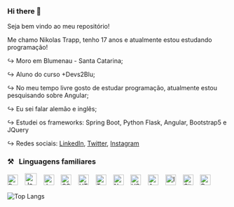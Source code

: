### Hi there 👋

Seja bem vindo ao meu repositório!

Me chamo Nikolas Trapp, tenho 17 anos e atualmente estou estudando programação!

  ↪ Moro em Blumenau - Santa Catarina; 
  
  ↪ Aluno do curso +Devs2Blu;
  
  ↪ No meu tempo livre gosto de estudar programação, atualmente estou pesquisando sobre Angular;
  
  ↪ Eu sei falar alemão e inglês;
  
  ↪ Estudei os frameworks: Spring Boot, Python Flask, Angular, Bootstrap5 e JQuery
  
  ↪ Redes sociais: <a href="linkedin.com/in/nikolas-trapp-768689238/" target="_blank">LinkedIn</a>, <a href="https://twitter.com/nikolas_trapp" target="_blank">Twitter</a>, <a href="https://www.instagram.com/nikolas_trapp_/" target="_blank">Instagram</a>

  ### ⚒&nbsp;&nbsp;&nbsp;Linguagens familiares
<img alt="Python" title="Python" src="https://user-images.githubusercontent.com/91998543/190879207-b3a1a80a-c271-4ad0-97d2-072b54389ab8.png" height="24">&nbsp;&nbsp;&nbsp;&nbsp;<img alt="Java" title="Java" src="https://user-images.githubusercontent.com/91998543/190879230-94916ee4-5b6b-4896-bbcd-07e03f4791b9.png" width="27">&nbsp;&nbsp;&nbsp;&nbsp;<img alt="JavaScript" title="JavaScript" src="https://user-images.githubusercontent.com/1680157/87443764-4af82c80-c5cc-11ea-82c2-c368ee12cf6d.png" height="24">&nbsp;&nbsp;&nbsp;&nbsp;<img alt="CSS" title="CSS" src="https://user-images.githubusercontent.com/1680157/87443759-4a5f9600-c5cc-11ea-8ae0-715433c1f781.png" height="24">&nbsp;&nbsp;&nbsp;&nbsp;<img alt="HTML" title="HTML" src="https://user-images.githubusercontent.com/1680157/87443762-4af82c80-c5cc-11ea-85cf-57be0e83c169.png" height="24">&nbsp;&nbsp;&nbsp;&nbsp;<img alt="TypeScript" title="TypeScript" src="https://user-images.githubusercontent.com/1680157/87443766-4af82c80-c5cc-11ea-8a13-a651f150fa99.png" height="24">&nbsp;&nbsp;&nbsp;&nbsp;<img alt="Node.js" title="Node.js" src="https://user-images.githubusercontent.com/1680157/87443758-4a5f9600-c5cc-11ea-8f63-92e126a1145b.png" height="24">&nbsp;&nbsp;&nbsp;&nbsp;<img alt="VS Code" title="VS Code" src="https://user-images.githubusercontent.com/1680157/87443751-492e6900-c5cc-11ea-9854-f82d4d921133.png" height="24">&nbsp;&nbsp;&nbsp;&nbsp;<img alt="Angular" title="Angular" src="https://user-images.githubusercontent.com/91998543/190879335-9ae7dd12-eb5e-4c00-beb3-540494f49a11.svg" height="24">&nbsp;&nbsp;&nbsp;&nbsp;<img alt="Intellij IDEA" title="Intellij IDEA" src="https://user-images.githubusercontent.com/91998543/190879364-b89efd3f-9ba4-4296-882e-2496dc1ce69b.png" height="24">&nbsp;&nbsp;&nbsp;&nbsp;<img alt="Git" title="Git" src="https://user-images.githubusercontent.com/1680157/87443755-49c6ff80-c5cc-11ea-954a-579f7c72873a.png" height="24">&nbsp;&nbsp;&nbsp;&nbsp;<img alt="PostgreSQL" title="PostgreSQL" src="https://user-images.githubusercontent.com/91998543/190879428-be938753-cc12-4f74-918c-c4a6637deb73.png" height="24">


![Top Langs](https://github-readme-stats.vercel.app/api/top-langs/?username=NikolasTrapp&layout=radio)

